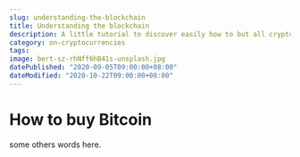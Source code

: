 ```yaml
---
slug: understanding-the-blockchain
title: Understanding the blockchain
description: A little tutorial to discover easily how to but all cryptocurrencies around the world
category: on-cryptocurrencies
tags:
image: bert-sz-rhNff6hB41s-unsplash.jpg
datePublished: "2020-09-05T09:00:00+08:00"
dateModified: "2020-10-22T09:00:00+08:00"
---
```

# How to buy Bitcoin

some others words here.
